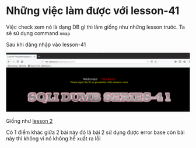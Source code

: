 # Những việc làm được với lesson-41
Việc check xem nó là dạng DB gì thì làm giống như những lesson trước. Ta sẽ sử dụng command `nmap`

Sau khi đăng nhập vào lesson-41

![](../images/lesson41/screen.png)

Giống như [lesson 2](https://github.com/duckmak14/thuctapsinh/blob/master/DucNA/SQL_Injection/docs/lesson-2.md)

Có 1 điểm khác giữa 2 bài này đó là bài 2 sử dụng được error base còn bài này thì không vì nó không hề xuất ra lỗi 

